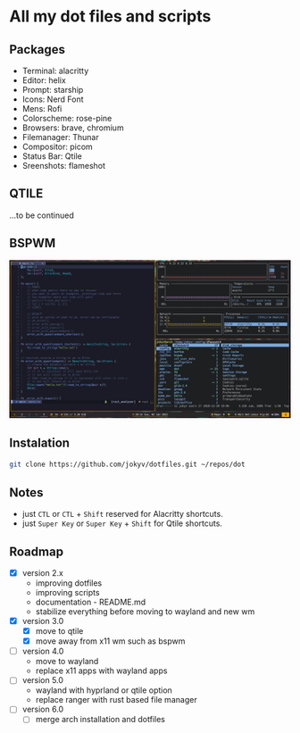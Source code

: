 # All my dot files and scripts

## Packages

- Terminal: alacritty
- Editor: helix
- Prompt: starship
- Icons: Nerd Font
- Mens: Rofi
- Colorscheme: rose-pine
- Browsers: brave, chromium
- Filemanager: Thunar
- Compositor: picom
- Status Bar: Qtile
- Sreenshots: flameshot

## QTILE

...to be continued

## BSPWM

![main_screen](./main_screen.png)

## Instalation

```bash
git clone https://github.com/jokyv/dotfiles.git ~/repos/dot
```

## Notes

- just `CTL` or `CTL` + `Shift` reserved for Alacritty shortcuts.
- just `Super Key` or `Super Key` + `Shift` for Qtile shortcuts.

## Roadmap

- [x] version 2.x
  - improving dotfiles
  - improving scripts
  - documentation - README.md
  - stabilize everything before moving to wayland and new wm
- [x] version 3.0
  - [x] move to qtile
  - [x] move away from x11 wm such as bspwm
- [ ] version 4.0
  - move to wayland
  - replace x11 apps with wayland apps
- [ ] version 5.0
  - wayland with hyprland or qtile option
  - replace ranger with rust based file manager
- [ ] version 6.0
  - [ ] merge arch installation and dotfiles
